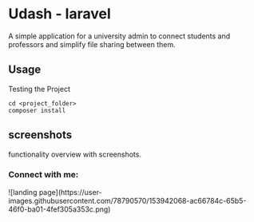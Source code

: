 Udash - laravel
==============

A simple application for a university admin to connect students and professors and simplify file sharing between them.

Usage
-----

Testing the Project

    cd <project_folder>
    composer install

screenshots 
------

functionality overview with screenshots.

 <h3 align="left">Connect with me:</h3>
 ![landing page](https://user-images.githubusercontent.com/78790570/153942068-ac66784c-65b5-46f0-ba01-4fef305a353c.png)
 
